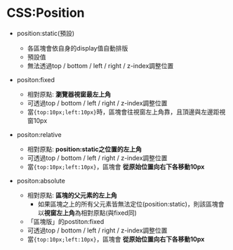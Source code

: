 # CSS:Position

* position:static(預設)    
    * 各區塊會依自身的display值自動排版    
    * 預設值
    * 無法透過top / bottom / left / right / z-index調整位置

* positon:fixed     
    * 相對原點: **瀏覽器視窗最左上角**
    * 可透過top / bottom / left / right / z-index調整位置
    * 當`{top:10px;left:10px}`時，區塊會往視窗左上角靠，且頂邊與左邊距視窗10px

* positon:relative      
    * 相對原點: **position:static之位置的左上角** 
    * 可透過top / bottom / left / right / z-index調整位置
    * 當`{top:10px;left:10px}`，區塊會 **從原始位置向右下各移動10px**

* positon:absolute
    * 相對原點: **區塊的父元素的左上角** 
        * 如果區塊之上的所有父元素皆無法定位(position:static)，則該區塊會以**視窗左上角**為相對原點(與fixed同)
    * 「區塊版」的postiton:fixed
    * 可透過top / bottom / left / right / z-index調整位置
    * 當`{top:10px;left:10px}`，區塊會 **從原始位置向右下各移動10px** 
